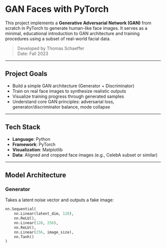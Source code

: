 # GAN Faces with PyTorch

This project implements a **Generative Adversarial Network (GAN)** from scratch in PyTorch to generate human-like face images. It serves as a minimal, educational introduction to GAN architecture and training procedures using a subset of real-world facial data.

> Developed by Thomas Schaeffer  
> Date: Fall 2023  

---

## Project Goals

- Build a simple GAN architecture (Generator + Discriminator)
- Train on real face images to synthesize realistic outputs
- Visualize training progress through generated samples
- Understand core GAN principles: adversarial loss, generator/discriminator balance, mode collapse

---

## Tech Stack

- **Language**: Python  
- **Framework**: PyTorch  
- **Visualization**: Matplotlib  
- **Data**: Aligned and cropped face images (e.g., CelebA subset or similar)

---

## Model Architecture

### Generator
Takes a latent noise vector and outputs a fake image:

```python
nn.Sequential(
    nn.Linear(latent_dim, 128),
    nn.ReLU(),
    nn.Linear(128, 256),
    nn.ReLU(),
    nn.Linear(256, image_size),
    nn.Tanh()
)
